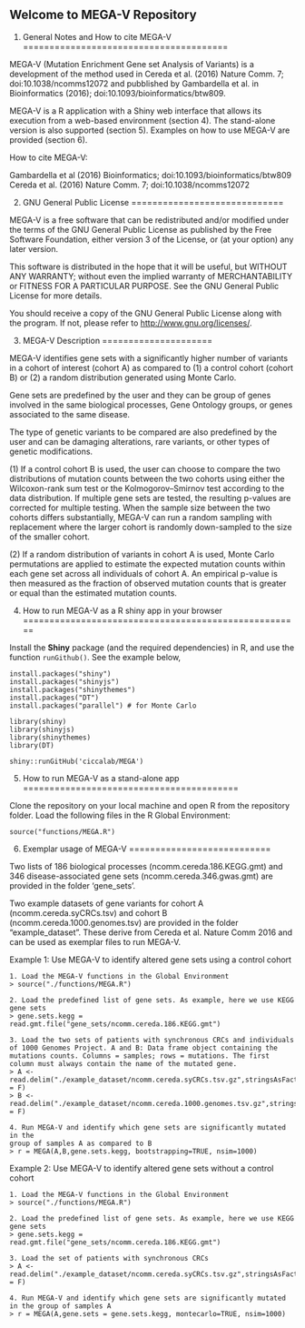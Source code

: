 Welcome to MEGA-V Repository
-------------------------------

1. General Notes and How to cite MEGA-V
=======================================

MEGA-V (Mutation Enrichment Gene set Analysis of Variants) is a development of the method used in Cereda et al. (2016) Nature Comm. 7; doi:10.1038/ncomms12072 and pubblished by Gambardella et al. in Bioinformatics (2016); doi:10.1093/bioinformatics/btw809.

MEGA-V is a R application with a Shiny web interface that allows its execution from a web-based environment (section 4). The stand-alone version is also supported (section 5). Examples on how to use MEGA-V are provided (section 6).

How to cite MEGA-V:

Gambardella et al (2016) Bioinformatics; doi:10.1093/bioinformatics/btw809
Cereda et al. (2016) Nature Comm. 7; doi:10.1038/ncomms12072

2. GNU General Public License
=============================

MEGA-V is a free software that can be redistributed and/or modified under the terms of the GNU General Public License as published by the Free Software Foundation, either version 3 of the License, or (at your option) any later version.

This software is distributed in the hope that it will be useful, but WITHOUT ANY WARRANTY; without even the implied warranty of MERCHANTABILITY or FITNESS FOR A PARTICULAR PURPOSE.  See the GNU General Public License for more details.

You should receive a copy of the GNU General Public License along with the program. If not, please refer to <http://www.gnu.org/licenses/>.


3. MEGA-V Description
=====================

MEGA-V identifies gene sets with a significantly higher number of variants in a cohort of interest (cohort A) as compared to (1) a control cohort (cohort B) or (2) a random distribution generated using Monte Carlo.

Gene sets are predefined by the user and they can be group of genes involved in the same biological processes, Gene Ontology groups, or genes associated to the same disease. 

The type of genetic variants to be compared are also predefined by the user and can be damaging alterations, rare variants, or other types of genetic modifications.

(1) If a control cohort B is used, the user can choose to compare the two distributions of mutation counts between the two cohorts using either the Wilcoxon-rank sum test or the Kolmogorov–Smirnov test according to the data distribution. If multiple gene sets are tested, the resulting p-values are corrected for multiple testing. When the sample size between the two cohorts differs substantially, MEGA-V can run a random sampling with replacement where the larger cohort is randomly down-sampled to the size of the smaller cohort.

(2) If a random distribution of variants in cohort A is used, Monte Carlo permutations are applied to estimate the expected mutation counts within each gene set across all individuals of cohort A. An empirical p-value is then measured as the fraction of observed mutation counts that is greater or equal than the estimated mutation counts. 





4. How to run MEGA-V as a R shiny app in your browser
=====================================================

Install the **Shiny** package (and the required dependencies) in R, and use the function `runGithub()`. See the example below,
```
install.packages("shiny")
install.packages("shinyjs")
install.packages("shinythemes")
install.packages("DT")
install.packages("parallel") # for Monte Carlo

library(shiny)
library(shinyjs)
library(shinythemes)
library(DT)

shiny::runGitHub('ciccalab/MEGA')
```

5. How to run MEGA-V as a stand-alone app
=========================================

Clone the repository on your local machine and open R from the repository folder. Load the following files in the R Global Environment:

```
source("functions/MEGA.R")
```

6. Exemplar usage of MEGA-V
===========================

Two lists of 186 biological processes (ncomm.cereda.186.KEGG.gmt) and 346 disease-associated gene sets (ncomm.cereda.346.gwas.gmt) are provided in the folder ‘gene_sets’.

Two example datasets of gene variants for cohort A (ncomm.cereda.syCRCs.tsv) and cohort B (ncomm.cereda.1000.genomes.tsv) are 
provided in the folder “example_dataset”. These derive from Cereda et al. Nature Comm 2016 and can be used as exemplar files to run MEGA-V. 

Example 1: Use MEGA-V to identify altered gene sets using a control cohort 
```
1. Load the MEGA-V functions in the Global Environment
> source("./functions/MEGA.R")

2. Load the predefined list of gene sets. As example, here we use KEGG gene sets
> gene.sets.kegg = read.gmt.file("gene_sets/ncomm.cereda.186.KEGG.gmt")

3. Load the two sets of patients with synchronous CRCs and individuals of 1000 Genomes Project. A and B: Data frame object containing the mutations counts. Columns = samples; rows = mutations. The first column must always contain the name of the mutated gene.
> A <- read.delim("./example_dataset/ncomm.cereda.syCRCs.tsv.gz",stringsAsFactors = F)
> B <- read.delim("./example_dataset/ncomm.cereda.1000.genomes.tsv.gz",stringsAsFactors = F)

4. Run MEGA-V and identify which gene sets are significantly mutated in the
group of samples A as compared to B
> r = MEGA(A,B,gene.sets.kegg, bootstrapping=TRUE, nsim=1000)
```

Example 2: Use MEGA-V to identify altered gene sets without a control cohort
```
1. Load the MEGA-V functions in the Global Environment
> source("./functions/MEGA.R")

2. Load the predefined list of gene sets. As example, here we use KEGG gene sets
> gene.sets.kegg = read.gmt.file("gene_sets/ncomm.cereda.186.KEGG.gmt")

3. Load the set of patients with synchronous CRCs 
> A <- read.delim("./example_dataset/ncomm.cereda.syCRCs.tsv.gz",stringsAsFactors = F)

4. Run MEGA-V and identify which gene sets are significantly mutated in the group of samples A 
> r = MEGA(A,gene.sets = gene.sets.kegg, montecarlo=TRUE, nsim=1000)
```

